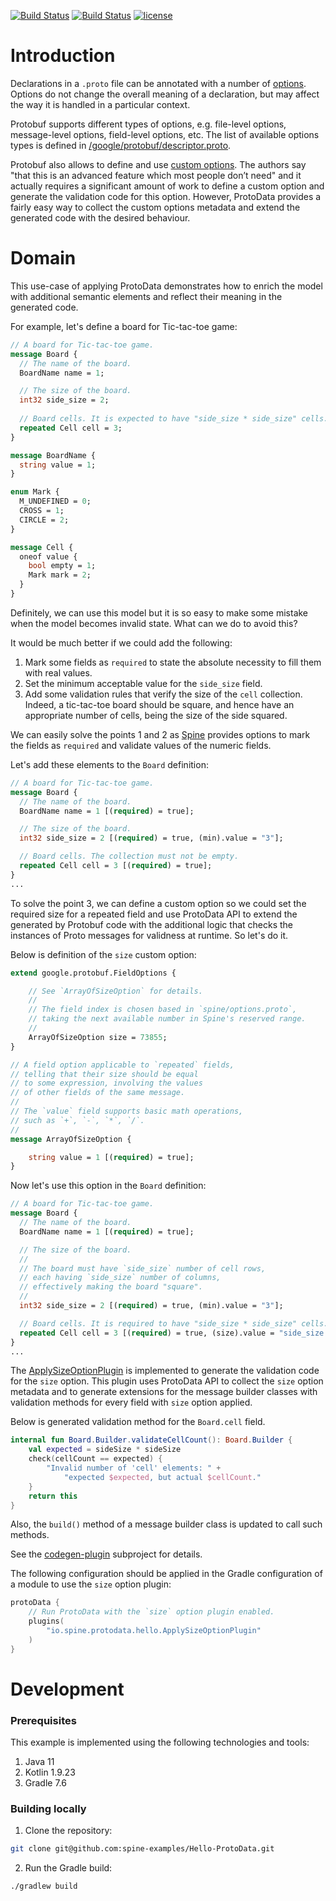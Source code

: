 [![Build Status][ubuntu-build-badge]][gh-actions]
[![Build Status][windows-build-badge]][gh-actions]
[![license][license-badge]][apache-license]

# Introduction

Declarations in a `.proto` file can be annotated with 
a number of [options][proto3-options].
Options do not change the overall meaning of a declaration, 
but may affect the way it is handled in a particular context.

Protobuf supports different types of options, e.g. file-level options, 
message-level options, field-level options, etc. The list of 
available options types is defined in 
[/google/protobuf/descriptor.proto][descriptor-proto].

Protobuf also allows to define and use [custom options][proto3-custom-options]. 
The authors say "that this is an advanced feature which most people don’t need" 
and it actually requires a significant amount of work to define a custom option 
and generate the validation code for this option. However, ProtoData provides 
a fairly easy way to collect the custom options metadata and extend the 
generated code with the desired behaviour.

# Domain

This use-case of applying ProtoData demonstrates how to enrich the model 
with additional semantic elements and reflect their meaning in the generated 
code.

For example, let's define a board for Tic-tac-toe game:

```protobuf
// A board for Tic-tac-toe game.
message Board {
  // The name of the board.
  BoardName name = 1;

  // The size of the board.
  int32 side_size = 2;
  
  // Board cells. It is expected to have "side_size * side_size" cells. 
  repeated Cell cell = 3;
}

message BoardName {
  string value = 1;
}

enum Mark {
  M_UNDEFINED = 0;
  CROSS = 1;
  CIRCLE = 2;
}

message Cell {
  oneof value {
    bool empty = 1;
    Mark mark = 2;
  }
}
```
Definitely, we can use this model but it is so easy to make some mistake when 
the model becomes invalid state. What can we do to avoid this?

It would be much better if we could add the following:

1. Mark some fields as `required` to state the absolute necessity to fill them 
with real values.
2. Set the minimum acceptable value for the `side_size` field.
3. Add some validation rules that verify the size of the `cell` collection.
Indeed, a tic-tac-toe board should be square, and hence have an appropriate 
number of cells, being the size of the side squared.

We can easily solve the points 1 and 2 as [Spine][spine-web-site] provides 
options to mark the fields as `required` and validate values of the numeric 
fields.

Let's add these elements to the `Board` definition:

```protobuf
// A board for Tic-tac-toe game.
message Board {
  // The name of the board.
  BoardName name = 1 [(required) = true];

  // The size of the board.
  int32 side_size = 2 [(required) = true, (min).value = "3"];

  // Board cells. The collection must not be empty.
  repeated Cell cell = 3 [(required) = true];
}
...
```

To solve the point 3, we can define a custom option so we could set the 
required size for a repeated field and use ProtoData API to extend the generated 
by Protobuf code with the additional logic that checks the instances of Proto 
messages for validness at runtime. So let's do it.

Below is definition of the `size` custom option:
```protobuf
extend google.protobuf.FieldOptions {

    // See `ArrayOfSizeOption` for details.
    //
    // The field index is chosen based in `spine/options.proto`,
    // taking the next available number in Spine's reserved range.
    //
    ArrayOfSizeOption size = 73855;
}

// A field option applicable to `repeated` fields,
// telling that their size should be equal
// to some expression, involving the values
// of other fields of the same message.
//
// The `value` field supports basic math operations,
// such as `+`, `-`, `*`, `/`.
//
message ArrayOfSizeOption {

    string value = 1 [(required) = true];
}
```

Now let's use this option in the `Board` definition:

```protobuf
// A board for Tic-tac-toe game.
message Board {
  // The name of the board.
  BoardName name = 1 [(required) = true];

  // The size of the board.
  //
  // The board must have `side_size` number of cell rows,
  // each having `side_size` number of columns,
  // effectively making the board "square".
  //
  int32 side_size = 2 [(required) = true, (min).value = "3"];

  // Board cells. It is required to have "side_size * side_size" cells.
  repeated Cell cell = 3 [(required) = true, (size).value = "side_size * side_size"];
}
...
```

The [ApplySizeOptionPlugin][plugin-source] is implemented to generate 
the validation code for the `size` option. This plugin uses ProtoData API
to collect the `size` option metadata and to generate extensions 
for the message builder classes with validation methods for every field 
with `size` option applied.

Below is generated validation method for the `Board.cell` field.

```kotlin
internal fun Board.Builder.validateCellCount(): Board.Builder {
    val expected = sideSize * sideSize
    check(cellCount == expected) {
        "Invalid number of 'cell' elements: " +
            "expected $expected, but actual $cellCount."
    }
    return this
}
```

Also, the `build()` method of a message builder class is updated
to call such methods.

See the [codegen-plugin][plugin-module] subproject for details.

The following configuration should be applied in the Gradle configuration 
of a module to use the `size` option plugin:
```kotlin
protoData {
    // Run ProtoData with the `size` option plugin enabled.
    plugins(
        "io.spine.protodata.hello.ApplySizeOptionPlugin"
    )
}
```

# Development

### Prerequisites

This example is implemented using the following technologies and tools:

1. Java 11
2. Kotlin 1.9.23
3. Gradle 7.6

### Building locally

1. Clone the repository:
```bash
git clone git@github.com:spine-examples/Hello-ProtoData.git
```
2. Run the Gradle build:
```bash
./gradlew build
```

[gh-actions]: https://github.com/spine-examples/Hello-ProtoData/actions
[ubuntu-build-badge]: https://github.com/spine-examples/Hello-ProtoData/actions/workflows/build-on-ubuntu.yml/badge.svg
[windows-build-badge]: https://github.com/spine-examples/Hello-ProtoData/actions/workflows/build-on-windows.yml/badge.svg
[license-badge]: https://img.shields.io/badge/license-Apache%20License%202.0-blue.svg?style=flat
[apache-license]: https://www.apache.org/licenses/LICENSE-2.0

[proto3-options]: https://protobuf.dev/programming-guides/proto3/#options
[descriptor-proto]: https://github.com/protocolbuffers/protobuf/blob/main/src/google/protobuf/descriptor.proto
[proto3-custom-options]: https://protobuf.dev/programming-guides/proto3/#customoptions
[plugin-source]: codegen-plugin/src/main/kotlin/io/spine/examples/protodata/hello/plugin/ApplySizeOptionPlugin.kt
[plugin-module]: codegen-plugin
[spine-web-site]: https://spine.io/
